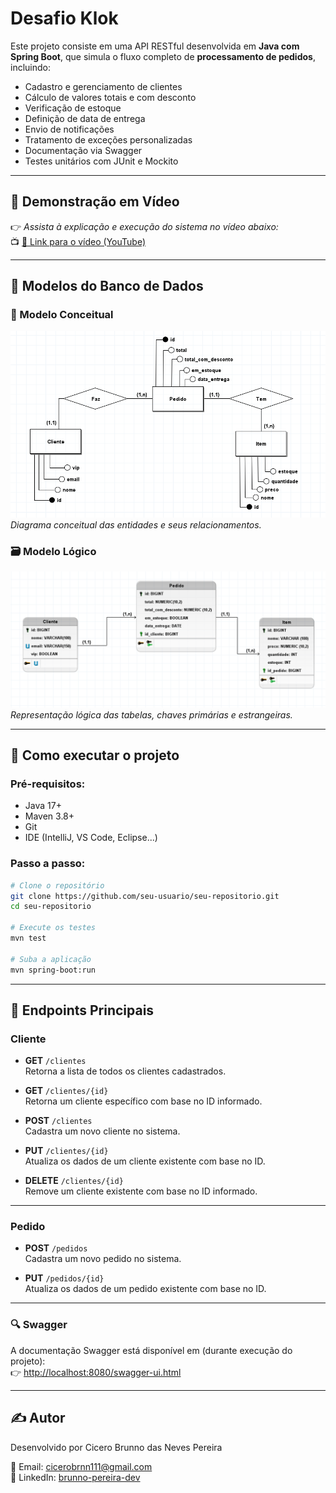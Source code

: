 # Desafio Klok

Este projeto consiste em uma API RESTful desenvolvida em **Java com Spring Boot**, que simula o fluxo completo de **processamento de pedidos**, incluindo:

- Cadastro e gerenciamento de clientes
- Cálculo de valores totais e com desconto
- Verificação de estoque
- Definição de data de entrega
- Envio de notificações
- Tratamento de exceções personalizadas
- Documentação via Swagger
- Testes unitários com JUnit e Mockito

---

## 🎥 Demonstração em Vídeo

👉 *Assista à explicação e execução do sistema no vídeo abaixo:*  
📺 [🔗 Link para o vídeo (YouTube)](https://youtu.be/tc9_roAXIsQ)

---

## 🧠 Modelos do Banco de Dados

### 📘 Modelo Conceitual

![Modelo Conceitual](docs/modeloConceitual.png)  
*Diagrama conceitual das entidades e seus relacionamentos.*

### 🗃️ Modelo Lógico

![Modelo Lógico](docs/modeloLogico.png)  
*Representação lógica das tabelas, chaves primárias e estrangeiras.*


---

## 🚀 Como executar o projeto

### Pré-requisitos:

- Java 17+
- Maven 3.8+
- Git
- IDE (IntelliJ, VS Code, Eclipse...)

### Passo a passo:

```bash
# Clone o repositório
git clone https://github.com/seu-usuario/seu-repositorio.git
cd seu-repositorio

# Execute os testes
mvn test

# Suba a aplicação
mvn spring-boot:run
```

---

## 📌 Endpoints Principais

### **Cliente**
- **GET** `/clientes`  
  Retorna a lista de todos os clientes cadastrados.

- **GET** `/clientes/{id}`  
  Retorna um cliente específico com base no ID informado.

- **POST** `/clientes`  
  Cadastra um novo cliente no sistema.

- **PUT** `/clientes/{id}`  
  Atualiza os dados de um cliente existente com base no ID.

- **DELETE** `/clientes/{id}`  
  Remove um cliente existente com base no ID informado.

---

### **Pedido**
- **POST** `/pedidos`  
  Cadastra um novo pedido no sistema.

- **PUT** `/pedidos/{id}`  
  Atualiza os dados de um pedido existente com base no ID.

---

### 🔍 **Swagger**
A documentação Swagger está disponível em (durante execução do projeto):  
👉 [http://localhost:8080/swagger-ui.html](http://localhost:8080/swagger-ui.html)

---

## ✍️ Autor
Desenvolvido por Cicero Brunno das Neves Pereira

📧 Email: cicerobrnn111@gmail.com <br>
🔗 LinkedIn: [brunno-pereira-dev](http://www.linkedin.com/in/brunno-pereira-dev)



